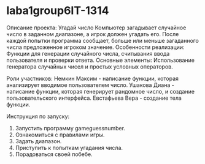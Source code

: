# laba1group6IT-1314
Описание проекта:
Угадай число
Компьютер загадывает случайное число в заданном диапазоне, а игрок должен угадать его. 
После каждой попытки программа сообщает, больше или меньше загаданного числа предложенное игроком значение.
Особенности реализации: Функции для генерации случайного числа, считывания ввода пользователя и проверки ответа.
Основные элементы: Использование генератора случайных чисел и простых условных операторов.

Роли участников:
Немкин Максим - написание функции, которая анализирует вводимое пользователем число.
Ушакова Диана - написание функции, которая генерирует рандомное число, и создание пользовательского интерфейса.
Евстафьева Вера - создание тела функции.

Инструкция по запуску:
1. Запустить программу gameguessnumber.
2. Ознакомиться с правилами игры.
3. Задать диапазон.
4. Приступить к попыткам угадания числа.
5. Порадоваться своей побебе.

